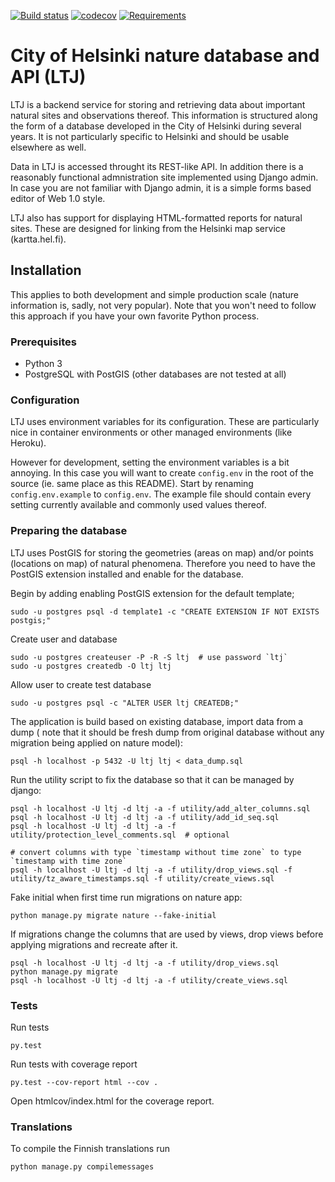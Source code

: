 [![Build status](https://travis-ci.org/City-of-Helsinki/ltj.svg?branch=master)](https://travis-ci.org/City-of-Helsinki/ltj)
[![codecov](https://codecov.io/gh/City-of-Helsinki/ltj/branch/master/graph/badge.svg)](https://codecov.io/gh/City-of-Helsinki/ltj)
[![Requirements](https://requires.io/github/City-of-Helsinki/ltj/requirements.svg?branch=master)](https://requires.io/github/City-of-Helsinki/ltj/requirements/?branch=master)

# City of Helsinki nature database and API (LTJ)

LTJ is a backend service for storing and retrieving data about important
natural sites and observations thereof. This information is structured
along the form of a database developed in the City of Helsinki during several
years. It is not particularly specific to Helsinki and should be usable
elsewhere as well.

Data in LTJ is accessed throught its REST-like API. In addition there is a
reasonably functional admnistration site implemented using Django admin.
In case you are not familiar with Django admin, it is a simple forms based
editor of Web 1.0 style.

LTJ also has support for displaying HTML-formatted reports for natural
sites. These are designed for linking from the Helsinki map service
(kartta.hel.fi).
 
## Installation

This applies to both development and simple production scale (nature
information is, sadly, not very popular). Note that you won't need to
follow this approach if you have your own favorite Python process.

### Prerequisites

* Python 3
* PostgreSQL with PostGIS (other databases are not tested at all)

### Configuration

LTJ uses environment variables for its configuration. These are particularly
nice in container environments or other managed environments (like Heroku).

However for development, setting the environment variables is a bit
annoying. In this case you will want to create `config.env` in the root
of the source (ie. same place as this README). Start by renaming
`config.env.example` to `config.env`. The example file should
contain every setting currently available and commonly used
values thereof.

### Preparing the database

LTJ uses PostGIS for storing the geometries (areas on map) and/or points
(locations on map) of natural phenomena. Therefore you need to have the
PostGIS extension installed and enable for the database.

Begin by adding enabling PostGIS extension for the default template;

    sudo -u postgres psql -d template1 -c "CREATE EXTENSION IF NOT EXISTS postgis;"

Create user and database

    sudo -u postgres createuser -P -R -S ltj  # use password `ltj`
    sudo -u postgres createdb -O ltj ltj
   
Allow user to create test database

    sudo -u postgres psql -c "ALTER USER ltj CREATEDB;"
    
The application is build based on existing database, import data from a dump (
note that it should be fresh dump from original database without any migration
being applied on nature model):

    psql -h localhost -p 5432 -U ltj ltj < data_dump.sql
    
Run the utility script to fix the database so that it can be managed by django:

    psql -h localhost -U ltj -d ltj -a -f utility/add_alter_columns.sql
    psql -h localhost -U ltj -d ltj -a -f utility/add_id_seq.sql
    psql -h localhost -U ltj -d ltj -a -f utility/protection_level_comments.sql  # optional

    # convert columns with type `timestamp without time zone` to type `timestamp with time zone`
    psql -h localhost -U ltj -d ltj -a -f utility/drop_views.sql -f utility/tz_aware_timestamps.sql -f utility/create_views.sql

Fake initial when first time run migrations on nature app:
    
    python manage.py migrate nature --fake-initial

If migrations change the columns that are used by views, drop views before applying migrations and recreate after it.

    psql -h localhost -U ltj -d ltj -a -f utility/drop_views.sql
    python manage.py migrate
    psql -h localhost -U ltj -d ltj -a -f utility/create_views.sql

### Tests

Run tests

    py.test

Run tests with coverage report

    py.test --cov-report html --cov .
    
Open htmlcov/index.html for the coverage report.


### Translations

To compile the Finnish translations run

    python manage.py compilemessages
